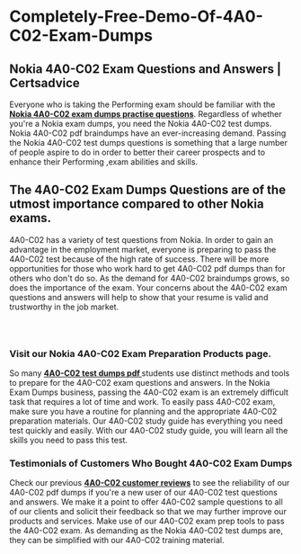 # Completely-Free-Demo-Of-4A0-C02-Exam-Dumps
<h2><strong>Nokia 4A0-C02 Exam Questions and Answers | Certsadvice</strong></h2> <p>Everyone who is taking the Performing exam should be familiar with the <a href="http://www.certsadvice.com/nokia/4a0-c02-practice-questions"><strong>Nokia 4A0-C02 exam dumps practise questions</strong></a>. Regardless of whether you&#39;re a Nokia exam dumps, you need the Nokia 4A0-C02 test dumps. Nokia 4A0-C02 pdf braindumps have an ever-increasing demand. Passing the Nokia 4A0-C02 test dumps questions is something that a large number of people aspire to do in order to better their career prospects and to enhance their Performing ,exam abilities and skills.</p> <h2><strong>The 4A0-C02 Exam Dumps Questions are of the utmost importance compared to other Nokia exams.</strong></h2> <p>4A0-C02 has a variety of test questions from Nokia. In order to gain an advantage in the employment market, everyone is preparing to pass the 4A0-C02 test because of the high rate of success. There will be more opportunities for those who work hard to get 4A0-C02 pdf dumps than for others who don&#39;t do so. As the demand for 4A0-C02 braindumps grows, so does the importance of the exam. Your concerns about the 4A0-C02 exam questions and answers will help to show that your resume is valid and trustworthy in the job market.</p> <p><a href="http://www.certsadvice.com/nokia/4a0-c02-practice-questions" style="display: block; padding: 1em 0; text-align: center; "><img alt="" src="https://1.bp.blogspot.com/-RUOr8Wn-CRk/YUYAxC8kcHI/AAAAAAAAAnw/F7BbdI3tw8QDj5z8iX0vQAioQzKiUxduwCLcBGAsYHQ/s0/unnamed.jpg" /></a></p> <h3><strong>Visit our Nokia 4A0-C02 Exam Preparation Products page.</strong></h3> <p>So many <a href="http://www.certsadvice.com/nokia/4a0-c02-practice-questions"><strong>4A0-C02 test dumps pdf </strong></a>students use distinct methods and tools to prepare for the 4A0-C02 exam questions and answers. In the Nokia Exam Dumps business, passing the 4A0-C02 exam is an extremely difficult task that requires a lot of time and work. To easily pass 4A0-C02 exam, make sure you have a routine for planning and the appropriate 4A0-C02 preparation materials. Our 4A0-C02 study guide has everything you need test quickly and easily. With our 4A0-C02 study guide, you will learn all the skills you need to pass this test.</p> <h3><strong>Testimonials of Customers Who Bought 4A0-C02 Exam Dumps</strong></h3> <p>Check our previous <a href="http://www.certsadvice.com/nokia/4a0-c02-practice-questions"><strong>4A0-C02 customer reviews</strong></a> to see the reliability of our 4A0-C02 pdf dumps if you&#39;re a new user of our 4A0-C02 test questions and answers. We make it a point to offer 4A0-C02 sample questions to all of our clients and solicit their feedback so that we may further improve our products and services. Make use of our 4A0-C02 exam prep tools to pass the 4A0-C02 exam. As demanding as the Nokia 4A0-C02 test dumps are, they can be simplified with our 4A0-C02 training material.</p>
